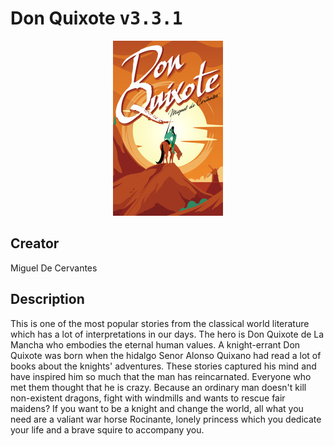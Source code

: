 
# Don Quixote <kbd>v3.3.1</kbd>

<center>
  <img src="./cover-1024.jpg"/>
</center>

## Creator
Miguel De Cervantes

## Description
<p>This is one of the most popular stories from the classical world literature which has a lot of interpretations in our days. The hero is Don Quixote de La Mancha who embodies the eternal human values. A knight-errant Don Quixote was born when the hidalgo Senor Alonso Quixano had read a lot of books about the knights' adventures. These stories captured his mind and have inspired him so much that the man has reincarnated. Everyone who met them thought that he is crazy. Because an ordinary man doesn't kill non-existent dragons, fight with windmills and wants to rescue fair maidens? If you want to be a knight and change the world, all what you need are a valiant war horse Rocinante, lonely princess which you dedicate your life and a brave squire to accompany you.</p>
